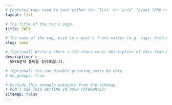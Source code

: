 ```yaml
---
# Featured tags need to have either the `list` or `grid` layout (PRO only).
layout: list

# The title of the tag's page.
title: SWEA

# The name of the tag, used in a post's front matter (e.g. tags: [<slug>]).
slug: swea

# (Optional) Write a short (~150 characters) description of this featured tag.
description: >
  SWEA문제 풀이를 정리했습니다.

# (Optional) You can disable grouping posts by date.
# no_groups: true

# Exclude this example category from the sitemap.
# DON'T USE THIS SETTING IN YOUR CATEGORIES!
sitemap: false
---
```

